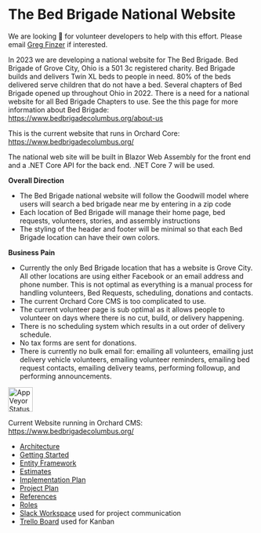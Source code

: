# The Bed Brigade National Website

We are looking :mag_right: for volunteer developers to help with this effort.  Please email  <a href="mailto:gfinzer@hotmail.com">Greg Finzer</a> if interested.

In 2023 we are developing a national website for The Bed Brigade.  Bed Brigade of Grove City, Ohio is a 501 3c registered charity.  Bed Brigade builds and delivers Twin XL beds to people in need.  80% of the beds delivered serve children that do not have a bed.  Several chapters of Bed Brigade opened up throughout Ohio in 2022.  There is a need  for a national website for all Bed Brigade Chapters to use. 
See the this page for more information about Bed Brigade: https://www.bedbrigadecolumbus.org/about-us
 
This is the current website that runs in Orchard Core:
https://www.bedbrigadecolumbus.org/

The national web site will be built in Blazor Web Assembly for the front end and a .NET Core API for the back end.  .NET Core 7 will be used.

**Overall Direction**
* The Bed Brigade national website will follow the Goodwill model where users will search a bed brigade near me by entering in a zip code
* Each location of Bed Brigade will manage their home page, bed requests, volunteers, stories, and assembly instructions
* The styling of the header and footer will be minimal so that each Bed Brigade location can have their own colors.

**Business Pain**
* Currently the only Bed Brigade location that has a website is Grove City.  All other locations are using either Facebook or an email address and phone number.  This is not optimal as everything is a manual process for handling volunteers, Bed Requests, scheduling, donations and contacts. 
* The current Orchard Core CMS is too complicated to use.
* The current volunteer page is sub optimal as it allows people to volunteer on days where there is no cut, build, or delivery happening.
* There is no scheduling system which results in a out order of delivery schedule.
* No tax forms are sent for donations.
* There is currently no bulk email for: emailing all volunteers, emailing just delivery vehicle volunteers, emailing volunteer reminders, emailing bed request contacts, emailing delivery teams, performing followup, and performing announcements.

<a href="https://ci.appveyor.com/project/GregFinzer/bedbrigadenational">
  <img src="https://ci.appveyor.com/api/projects/status/9m16d94gudguouv2?svg=true" alt="AppVeyor Status" height="50">
</a>

Current Website running in Orchard CMS:  https://www.bedbrigadecolumbus.org/

* [Architecture](Documentation/Architecture.md)
* [Getting Started](Documentation/Getting%20Started.md)
* [Entity Framework](Documentation/Entity%20Framework.md)
* <a href="https://github.com/GregFinzer/BedBrigadeNational/raw/main/Documentation/Design/Estimates.xlsx" target="_blank">Estimates</a>
* [Implementation Plan](Documentation/Implementation%20Plan.md)
* [Project Plan](Documentation/Project%20Plan.md)
* [References](Documentation/References.md)
* [Roles](Documentation/Roles.md)
* <a href="https://bedbrigade.slack.com" target="_blank">Slack Workspace</a> used for project communication
* <a href="https://trello.com/b/SfXILMoU/bed-brigade" target="_blank">Trello Board</a> used for Kanban


